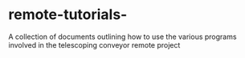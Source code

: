 # remote-tutorials-
A collection of documents outlining how to use the various programs involved in the telescoping conveyor remote project
